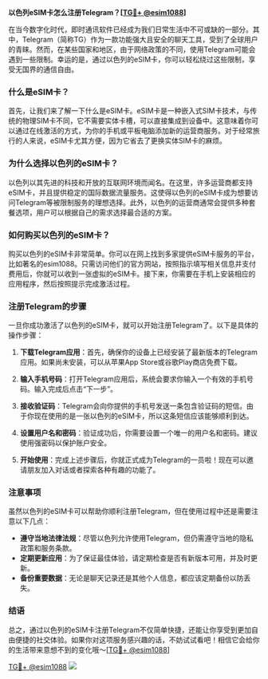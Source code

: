 **以色列eSIM卡怎么注册Telegram？[[TG💪+ @esim1088](https://t.me/s/esim1088)]**

在当今数字化时代，即时通讯软件已经成为我们日常生活中不可或缺的一部分。其中，Telegram（简称TG）作为一款功能强大且安全的聊天工具，受到了全球用户的青睐。然而，在某些国家和地区，由于网络政策的不同，使用Telegram可能会遇到一些限制。幸运的是，通过以色列的eSIM卡，你可以轻松绕过这些限制，享受无国界的通信自由。

### 什么是eSIM卡？

首先，让我们来了解一下什么是eSIM卡。eSIM卡是一种嵌入式SIM卡技术，与传统的物理SIM卡不同，它不需要实体卡槽，可以直接集成到设备中。这意味着你可以通过在线激活的方式，为你的手机或平板电脑添加新的运营商服务。对于经常旅行的人来说，eSIM卡尤其方便，因为它省去了更换实体SIM卡的麻烦。

### 为什么选择以色列的eSIM卡？

以色列以其先进的科技和开放的互联网环境而闻名。在这里，许多运营商都支持eSIM卡，并且提供稳定的国际数据流量服务。这使得以色列的eSIM卡成为想要访问Telegram等被限制服务的理想选择。此外，以色列的运营商通常会提供多种套餐选项，用户可以根据自己的需求选择最合适的方案。

### 如何购买以色列的eSIM卡？

购买以色列的eSIM卡非常简单。你可以在网上找到多家提供eSIM卡服务的平台，比如著名的esim1088。只需访问他们的官方网站，按照指示填写相关信息并支付费用后，你就可以收到一张虚拟的eSIM卡。接下来，你需要在手机上安装相应的应用程序，然后按照提示完成激活过程。

### 注册Telegram的步骤

一旦你成功激活了以色列的eSIM卡，就可以开始注册Telegram了。以下是具体的操作步骤：

1. **下载Telegram应用**：首先，确保你的设备上已经安装了最新版本的Telegram应用。如果尚未安装，可以从苹果App Store或谷歌Play商店免费下载。

2. **输入手机号码**：打开Telegram应用后，系统会要求你输入一个有效的手机号码。输入完成后点击“下一步”。

3. **接收验证码**：Telegram会向你提供的手机号发送一条包含验证码的短信。由于你现在使用的是一张以色列的eSIM卡，所以这条短信应该能够顺利到达。

4. **设置用户名和密码**：验证成功后，你需要设置一个唯一的用户名和密码。建议使用强密码以保护账户安全。

5. **开始使用**：完成上述步骤后，你就正式成为Telegram的一员啦！现在可以邀请朋友加入对话或者探索各种有趣的功能了。

### 注意事项

虽然以色列的eSIM卡可以帮助你顺利注册Telegram，但在使用过程中还是需要注意以下几点：

- **遵守当地法律法规**：尽管以色列允许使用Telegram，但仍需遵守当地的隐私政策和服务条款。
- **定期更新应用**：为了保证最佳体验，请定期检查是否有新版本可用，并及时更新。
- **备份重要数据**：无论是聊天记录还是其他个人信息，都应该定期备份以防丢失。

### 结语

总之，通过以色列的eSIM卡注册Telegram不仅简单快捷，还能让你享受到更加自由便捷的社交体验。如果你对这项服务感兴趣的话，不妨试试看吧！相信它会给你的生活带来意想不到的变化哦～[[TG💪+ @esim1088](https://t.me/s/esim1088)]

[TG💪+ @esim1088](https://t.me/s/esim1088) ![](https://i.postimg.cc/4NQfJmqS/Snipaste-2025-05-13-00-14-12.png)